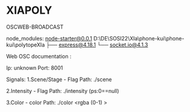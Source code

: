 # XIAPOLY
OSCWEB-BROADCAST

node_modules:
 node-starter@0.0.1 D:\DE\SOSI22\XIa\phone-kui\phone-kui\polytopeXIa
├── express@4.18.1
└── socket.io@4.1.3

Web OSC documentation :

Ip: unknown
Port: 8001

Signals:
1.Scene/Stage - Flag
    Path: ./scene <int>

2.Intensity - Flag
    Path: ./intensity <float>  (ps:0==null)

3.Color - color
    Path: ./color <rgba (0-1) >
    
    
